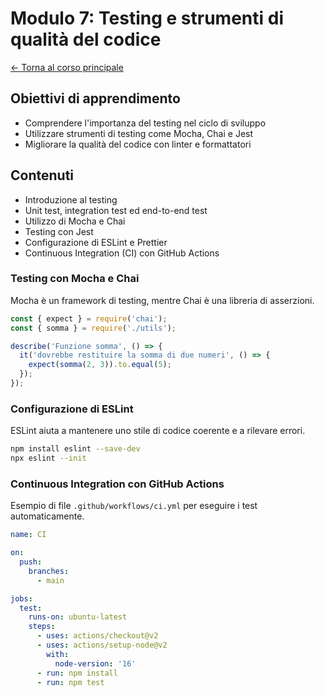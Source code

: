 # Modulo 7: Testing e strumenti di qualità del codice

[← Torna al corso principale](../README.md)

## Obiettivi di apprendimento
- Comprendere l'importanza del testing nel ciclo di sviluppo
- Utilizzare strumenti di testing come Mocha, Chai e Jest
- Migliorare la qualità del codice con linter e formattatori

## Contenuti
- Introduzione al testing
- Unit test, integration test ed end-to-end test
- Utilizzo di Mocha e Chai
- Testing con Jest
- Configurazione di ESLint e Prettier
- Continuous Integration (CI) con GitHub Actions

### Testing con Mocha e Chai
Mocha è un framework di testing, mentre Chai è una libreria di asserzioni.

```javascript
const { expect } = require('chai');
const { somma } = require('./utils');

describe('Funzione somma', () => {
  it('dovrebbe restituire la somma di due numeri', () => {
    expect(somma(2, 3)).to.equal(5);
  });
});
```

### Configurazione di ESLint
ESLint aiuta a mantenere uno stile di codice coerente e a rilevare errori.

```bash
npm install eslint --save-dev
npx eslint --init
```

### Continuous Integration con GitHub Actions
Esempio di file `.github/workflows/ci.yml` per eseguire i test automaticamente.

```yaml
name: CI

on:
  push:
    branches:
      - main

jobs:
  test:
    runs-on: ubuntu-latest
    steps:
      - uses: actions/checkout@v2
      - uses: actions/setup-node@v2
        with:
          node-version: '16'
      - run: npm install
      - run: npm test
